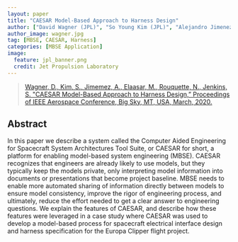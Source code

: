 ```yaml
---
layout: paper
title: "CAESAR Model-Based Approach to Harness Design"
author: ["David Wagner (JPL)", "So Young Kim (JPL)", "Alejandro Jimenez (JPL)", "Maged Elaasar (JPL", "Nicolas Rouquette (JPL)", "Steven Jenkins (JPL)"]
author_image: wagner.jpg
tag: [MBSE, CAESAR, Harness]
categories: [MBSE Application]
image:
  feature: jpl_banner.png
  credit: Jet Propulsion Laboratory
---
```

> [Wagner, D., Kim, S., Jimemez, A., Elaasar, M., Rouquette, N., Jenkins, S. "CAESAR Model-Based Approach to Harness Design,” Proceedings of IEEE Aerospace Conference, Big Sky, MT, USA, March, 2020.](https://ieeexplore.ieee.org/document/9172630)

## Abstract
In this paper we describe a system called the Computer Aided Engineering for Spacecraft System Architectures Tool Suite, or CAESAR for short, a platform for enabling model-based system engineering (MBSE). CAESAR recognizes that engineers are already likely to use models, but they typically keep the models private, only interpreting model information into documents or presentations that become project baseline. MBSE needs to enable more automated sharing of information directly between models to ensure model consistency, improve the rigor of engineering process, and ultimately, reduce the effort needed to get a clear answer to engineering questions. We explain the features of CAESAR, and describe how these features were leveraged in a case study where CAESAR was used to develop a model-based process for spacecraft electrical interface design and harness specification for the Europa Clipper flight project.